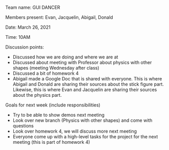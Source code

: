 Team name: GUI DANCER

Members present: Evan, Jacquelin, Abigail, Donald

Date: March 26, 2021

Time: 10AM

Discussion points:

* Discussed how we are doing and where we are at
* Discussed about meeting with Professor about physics with other shapes (meeting Wednesday after class)
* Discussed a bit of homework 4
* Abigail made a Google Doc that is shared with everyone. This is where Abigail and Donald are sharing their sources about the stick figure part. Likewise, this is where Evan and Jacquelin are sharing their sources about the physics part.


Goals for next week (include responsibilities)

* Try to be able to show demos next meeting
* Look over new branch (Physics with other shapes) and come with questions
* Look over homework 4, we will discuss more next meeting
* Everyone come up with a high-level tasks for the project for the next meeting (this is part of homework 4)
